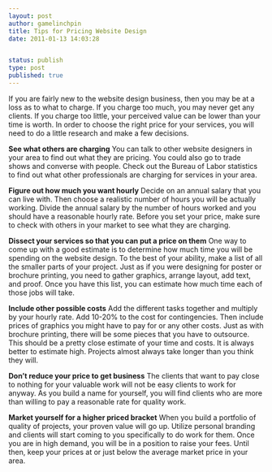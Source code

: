 ```yaml
---
layout: post
author: gamelinchpin
title: Tips for Pricing Website Design
date: 2011-01-13 14:03:28


status: publish
type: post
published: true
---
```

If you are fairly new to the website design business, then you may be at
a loss as to what to charge. If you charge too much, you may never get
any clients. If you charge too little, your perceived value can be lower
than your time is worth. In order to choose the right price for your
services, you will need to do a little research and make a few
decisions.

**See what others are charging**
 You can talk to other website designers in your area to find out what
they are pricing. You could also go to trade shows and converse with
people. Check out the Bureau of Labor statistics to find out what other
professionals are charging for services in your area.

**Figure out how much you want hourly**
 Decide on an annual salary that you can live with. Then choose a
realistic number of hours you will be actually working. Divide the
annual salary by the number of hours worked and you should have a
reasonable hourly rate. Before you set your price, make sure to check
with others in your market to see what they are charging.

**Dissect your services so that you can put a price on them**
 One way to come up with a good estimate is to determine how much time
you will be spending on the website design. To the best of your ability,
make a list of all the smaller parts of your project. Just as if you
were designing for poster or brochure printing, you need to gather
graphics, arrange layout, add text, and proof. Once you have this list,
you can estimate how much time each of those jobs will take.

**Include other possible costs**
 Add the different tasks together and multiply by your hourly rate. Add
10-20% to the cost for contingencies. Then include prices of graphics
you might have to pay for or any other costs. Just as with brochure
printing, there will be some pieces that you have to outsource. This
should be a pretty close estimate of your time and costs. It is always
better to estimate high. Projects almost always take longer than you
think they will.

**Don’t reduce your price to get business**
 The clients that want to pay close to nothing for your valuable work
will not be easy clients to work for anyway. As you build a name for
yourself, you will find clients who are more than willing to pay a
reasonable rate for quality work.

**Market yourself for a higher priced bracket**
 When you build a portfolio of quality of projects, your proven value
will go up. Utilize personal branding and clients will start coming to
you specifically to do work for them. Once you are in high demand, you
will be in a position to raise your fees. Until then, keep your prices
at or just below the average market price in your area.

 
